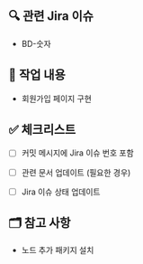 ## 🔍 관련 Jira 이슈

- BD-숫자


## 📌 작업 내용

- 회원가입 페이지 구현


## ✅ 체크리스트

- [ ] 커밋 메시지에 Jira 이슈 번호 포함
- [ ] 관련 문서 업데이트 (필요한 경우)
- [ ] Jira 이슈 상태 업데이트


## 🗂 참고 사항

- 노드 추가 패키지 설치